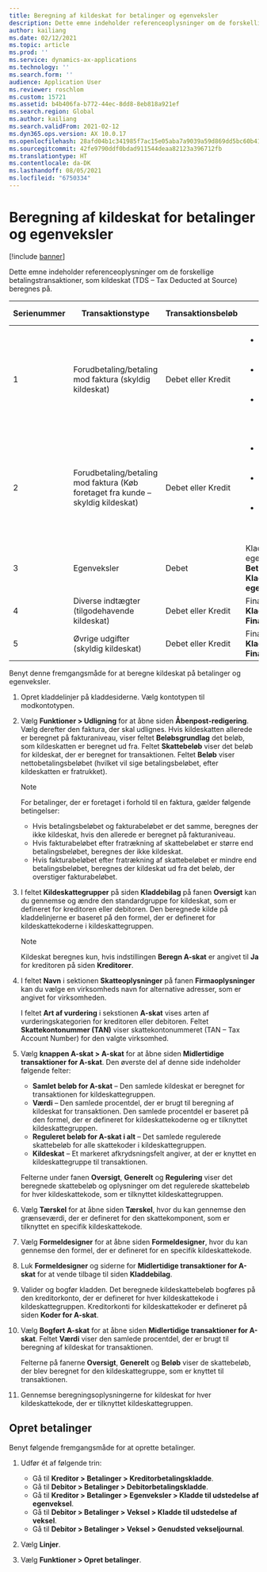 ```yaml
---
title: Beregning af kildeskat for betalinger og egenveksler
description: Dette emne indeholder referenceoplysninger om de forskellige betalingstransaktioner, som kildeskat (TDS – Tax Deducted at Source) beregnes på.
author: kailiang
ms.date: 02/12/2021
ms.topic: article
ms.prod: ''
ms.service: dynamics-ax-applications
ms.technology: ''
ms.search.form: ''
audience: Application User
ms.reviewer: roschlom
ms.custom: 15721
ms.assetid: b4b406fa-b772-44ec-8dd8-8eb818a921ef
ms.search.region: Global
ms.author: kailiang
ms.search.validFrom: 2021-02-12
ms.dyn365.ops.version: AX 10.0.17
ms.openlocfilehash: 28afd04b1c341985f7ac15e05aba7a9039a59d869dd5bc60b4163d2ba1ae4ec0
ms.sourcegitcommit: 42fe9790ddf0bdad911544deaa82123a396712fb
ms.translationtype: HT
ms.contentlocale: da-DK
ms.lasthandoff: 08/05/2021
ms.locfileid: "6750334"
---
```

# <a name="tds-calculation-on-payments-and-promissory-notes"></a>Beregning af kildeskat for betalinger og egenveksler

[!include [banner](../includes/banner.md)]

Dette emne indeholder referenceoplysninger om de forskellige betalingstransaktioner, som kildeskat (TDS – Tax Deducted at Source) beregnes på.

| Serienummer | Transaktionstype | Transaktionsbeløb | Sidenavn og sti | Kontotype og modkontotype |
|---------------|------------------|--------------------|--------------------|--------------------------------------|
| 1             | Forudbetaling/betaling mod faktura (skyldig kildeskat) | Debet eller Kredit | <ul><li>Finans (**Finans \> Kladdeposteringer \> Finanskladder**)</li><li>Fakturakladde (**Kreditor \> Fakturaer \> Fakturakladde**)</li><li>Betalingskladde (**Kreditor \> Betalinger \> Kreditorbetalingskladde**)</li></ul> | Kreditor (Dr.), Bank (Kr.). |
| 2             | Forudbetaling/betaling mod faktura (Køb foretaget fra kunde – skyldig kildeskat) | Debet eller Kredit | <ul><li>Finans (**Finans \> Kladdeposteringer \> Finanskladder**)</li><li>Fakturakladde (**Kreditor \> Fakturaer \> Fakturakladde**)</li><li>Betalingskladde (**Kreditor \> Betalinger \> Kreditorbetalingskladde**)</li></ul> | Debitor (Dr.), Bank (Kr.). |
| 3             | Egenveksler | Debet | Kladde til udstedelse af egenveksel (**Kreditor \> Betalinger \> Egenveksler \> Kladde til udstedelse af egenveksel**) | Kreditor (Dr.), Finans (Kr.). |
| 4             | Diverse indtægter (tilgodehavende kildeskat) | Debet eller Kredit | Finans (**Finans \> Kladdeposteringer \> Finanskladder**) | Bank (Dr.), Finans (Kr.). |
| 5             | Øvrige udgifter (skyldig kildeskat) | Debet eller Kredit | Finans (**Finans \> Kladdeposteringer \> Finanskladder**) | Bank (Dr.), Finans (Kr.). |

Benyt denne fremgangsmåde for at beregne kildeskat på betalinger og egenveksler.

1. Opret kladdelinjer på kladdesiderne. Vælg kontotypen til modkontotypen.
2. Vælg **Funktioner \> Udligning** for at åbne siden **Åbenpost-redigering**. Vælg derefter den faktura, der skal udlignes. Hvis kildeskatten allerede er beregnet på fakturaniveau, viser feltet **Beløbsgrundlag** det beløb, som kildeskatten er beregnet ud fra. Feltet **Skattebeløb** viser det beløb for kildeskat, der er beregnet for transaktionen. Feltet **Beløb** viser nettobetalingsbeløbet (hvilket vil sige betalingsbeløbet, efter kildeskatten er fratrukket).

    > [!NOTE]
    > For betalinger, der er foretaget i forhold til en faktura, gælder følgende betingelser:
    >
    > - Hvis betalingsbeløbet og fakturabeløbet er det samme, beregnes der ikke kildeskat, hvis den allerede er beregnet på fakturaniveau.
    > - Hvis fakturabeløbet efter fratrækning af skattebeløbet er større end betalingsbeløbet, beregnes der ikke kildeskat.
    > - Hvis fakturabeløbet efter fratrækning af skattebeløbet er mindre end betalingsbeløbet, beregnes der kildeskat ud fra det beløb, der overstiger fakturabeløbet.

3. I feltet **Kildeskattegrupper** på siden **Kladdebilag** på fanen **Oversigt** kan du gennemse og ændre den standardgruppe for kildeskat, som er defineret for kreditoren eller debitoren. Den beregnede kilde på kladdelinjerne er baseret på den formel, der er defineret for kildeskattekoderne i kildeskattegruppen.

    > [!NOTE]
    > Kildeskat beregnes kun, hvis indstillingen **Beregn A-skat** er angivet til **Ja** for kreditoren på siden **Kreditorer**.

4. I feltet **Navn** i sektionen **Skatteoplysninger** på fanen **Firmaoplysninger** kan du vælge en virksomheds navn for alternative adresser, som er angivet for virksomheden.

    I feltet **Art af vurdering** i sekstionen **A-skat** vises arten af vurderingskategorien for kreditoren eller debitoren. Feltet **Skattekontonummer (TAN)** viser skattekontonummeret (TAN –  Tax Account Number) for den valgte virksomhed.

5. Vælg **knappen A-skat \> A-skat** for at åbne siden **Midlertidige transaktioner for A-skat**. Den øverste del af denne side indeholder følgende felter:

    - **Samlet beløb for A-skat** – Den samlede kildeskat er beregnet for transaktionen for kildeskattegruppen.
    - **Værdi** – Den samlede procentdel, der er brugt til beregning af kildeskat for transaktionen. Den samlede procentdel er baseret på den formel, der er defineret for kildeskattekoderne og er tilknyttet kildeskattegruppen.
    - **Reguleret beløb for A-skat i alt** – Det samlede regulerede skattebeløb for alle skattekoder i kildeskattegruppen.
    - **Kildeskat** – Et markeret afkrydsningsfelt angiver, at der er knyttet en kildeskattegruppe til transaktionen.

    Felterne under fanen **Oversigt**, **Generelt** og **Regulering** viser det beregnede skattebeløb og oplysninger om det regulerede skattebeløb for hver kildeskattekode, som er tilknyttet kildeskattegruppen.

6. Vælg **Tærskel** for at åbne siden **Tærskel**, hvor du kan gennemse den grænseværdi, der er defineret for den skattekomponent, som er tilknyttet en specifik kildeskattekode.
7. Vælg **Formeldesigner** for at åbne siden **Formeldesigner**, hvor du kan gennemse den formel, der er defineret for en specifik kildeskattekode.
8. Luk **Formeldesigner** og siderne for **Midlertidige transaktioner for A-skat** for at vende tilbage til siden **Kladdebilag**.
9. Valider og bogfør kladden. Det beregnede kildeskattebeløb bogføres på den kreditorkonto, der er defineret for hver kildeskattekode i kildeskattegruppen. Kreditorkonti for kildeskattekoder er defineret på siden **Koder for A-skat**.
10. Vælg **Bogført A-skat** for at åbne siden **Midlertidige transaktioner for A-skat**. Feltet **Værdi** viser den samlede procentdel, der er brugt til beregning af kildeskat for transaktionen.

    Felterne på fanerne **Oversigt**, **Generelt** og **Beløb** viser de skattebeløb, der blev beregnet for den kildeskattegruppe, som er knyttet til transaktionen.

11. Gennemse beregningsoplysningerne for kildeskat for hver kildeskattekode, der er tilknyttet kildeskattegruppen.

## <a name="generate-payments"></a>Opret betalinger

Benyt følgende fremgangsmåde for at oprette betalinger.

1. Udfør ét af følgende trin:

    - Gå til **Kreditor \> Betalinger \> Kreditorbetalingskladde**.
    - Gå til **Debitor \> Betalinger \> Debitorbetalingskladde**.
    - Gå til **Kreditor \> Betalinger \> Egenveksler \> Kladde til udstedelse af egenveksel**.
    - Gå til **Debitor \> Betalinger \> Veksel \> Kladde til udstedelse af veksel**.
    - Gå til **Debitor \> Betalinger \> Veksel \> Genudsted vekseljournal**.

2. Vælg **Linjer**.
3. Vælg **Funktioner \> Opret betalinger**.
